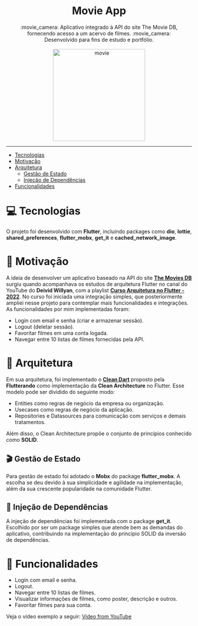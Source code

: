 <h1 align="center"> Movie App </h1>

<div align="center">
:movie_camera: Aplicativo integrado à API do site The Movie DB, fornecendo acesso a um acervo de filmes. :movie_camera: <br>
Desenvolvido para fins de estudo e portfólio.
</div>
<br>
<div align="center">
 <img src="" alt="movie" width="250"/>
</div>

---

* [Tecnologias](#computer-tecnologias)
* [Motivação](#muscle-motivação)
* [Arquitetura](#triangular_ruler-arquitetura)
  * [Gestão de Estado](#clapper-gestão-de-estado)
  * [Injeção de Dependências](#syringe-injeção-de-dependências)
* [Funcionalidades](#pencil-funcionalidades)

# :computer: Tecnologias
O projeto foi desenvolvido com **Flutter**, incluindo packages como **dio**, **lottie**, **shared_preferences**, **flutter_mobx**, **get_it** e **cached_network_image**.

# :muscle: Motivação
A ideia de desenvolver um aplicativo baseado na API do site [**The Movies DB**]() surgiu quando acompanhava os estudos de arquitetura Flutter no canal do YouTube do **Deivid Willyan**, com a playlist [**Curso Arquitetura no Flutter - 2022**](https://www.youtube.com/playlist?list=PLRpTFz5_57cvCYRhHUui2Bis-5Ybh78TS). No curso foi iniciada uma integração simples, que posteriormente ampliei nesse projeto para contemplar mais funcionalidades e integrações. As funcionalidades por mim implementadas foram:
* Login com email e senha (criar e armazenar sessão).
* Logout (deletar sessão).
* Favoritar filmes em uma conta logada.
* Navegar entre 10 listas de filmes fornecidas pela API.

# :triangular_ruler: Arquitetura
Em sua arquitetura, foi implementado o [**Clean Dart**](https://github.com/Flutterando/Clean-Dart) proposto pela **Flutterando** como implementação da **Clean Architecture** no Flutter. Esse modelo pode ser dividido do seguinte modo:
* Entities como regras de negócio da empresa ou organização.
* Usecases como regras de negócio da aplicação.
* Repositories e Datasources para comunicação com serviços e demais tratamentos.

Além disso, o Clean Architecture propõe o conjunto de princípios conhecido como **SOLID**.

## :clapper: Gestão de Estado
Para gestão de estado foi adotado o **Mobx** do package **flutter_mobx**. A escolha se deu devido à sua simplicidade e agilidade na implementação, além da sua crescente popularidade na comunidade Flutter.

## :syringe: Injeção de Dependências
A injeção de dependências foi implementada com o package **get_it**. Escolhido por ser um package simples que atende bem as demandas do aplicativo, contribuindo na implementação do princípio SOLID da inversão de dependências.

# :pencil: Funcionalidades
* Login com email e senha.
* Logout.
* Navegar entre 10 listas de filmes.
* Visualizar informações de filmes, como poster, descrição e outros.
* Favoritar filmes para sua conta.

Veja o vídeo exemplo a seguir:
[Video from YouTube]()
